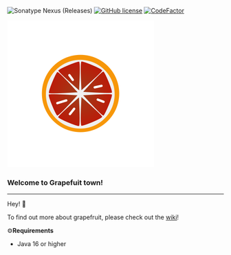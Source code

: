 ![Sonatype Nexus (Releases)](https://img.shields.io/nexus/r/grapefruit/grapefruit?nexusVersion=3&server=https%3A%2F%2Frepo.danifoldi.com)
[![GitHub license](https://img.shields.io/github/license/HgeX/grapefruit)](https://github.com/HgeX/grapefruit/blob/main/LICENSE)
[![CodeFactor](https://www.codefactor.io/repository/github/hgex/grapefruit/badge)](https://www.codefactor.io/repository/github/hgex/grapefruit)

![a](https://github.com/HgeX/grapefruit/blob/main/grapefruit.svg)

### Welcome to Grapefuit town!

---

Hey! 👋

To find out more about grapefruit, please check out the [wiki](https://github.com/HgeX/grapefruit/wiki)!

⚙️**Requirements**
- Java 16 or higher
